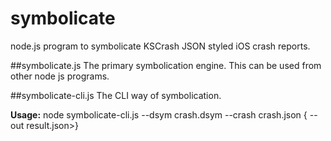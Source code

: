 # symbolicate
node.js program to symbolicate KSCrash JSON styled iOS crash reports. 

##symbolicate.js 
The primary symbolication engine. This can be used from other node js programs. 

##symbolicate-cli.js 
The CLI way of symbolication.

<b>Usage:</b> node symbolicate-cli.js --dsym crash.dsym --crash crash.json {<optional> --out result.json>}
